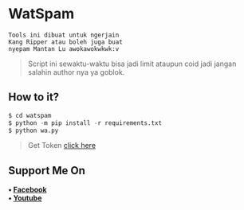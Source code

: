 # WatSpam
```
Tools ini dibuat untuk ngerjain
Kang Ripper atau boleh juga buat
nyepam Mantan Lu awokawokwkwk:v
```
> Script ini sewaktu-waktu bisa jadi limit ataupun coid jadi jangan salahin author nya ya goblok.
## How to it?
```python
$ cd watspam
$ python -m pip install -r requirements.txt
$ python wa.py
```
> Get Token [click here](https://cararegistrasi.com/TokenWatSpam)
## Support Me On
<b>• [Facebook](https://m.facebook.com/dhasilva.junior.3)</b>
<br>
<b>• [Youtube](https://www.youtube.com/channel/UCLRXFyMN0L8yH9F-xxOd7Og)</b>
</br>
